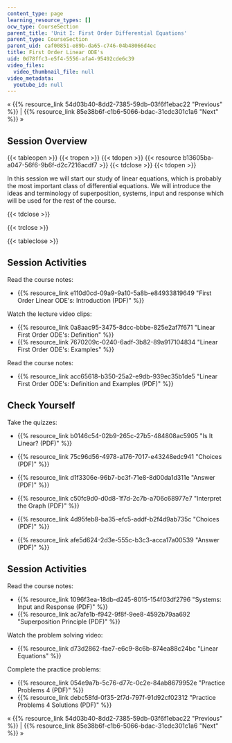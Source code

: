 ```yaml
---
content_type: page
learning_resource_types: []
ocw_type: CourseSection
parent_title: 'Unit I: First Order Differential Equations'
parent_type: CourseSection
parent_uid: caf00851-e89b-da65-c746-04b48066d4ec
title: First Order Linear ODE's
uid: 0d78ffc3-e5f4-5556-afa4-95492cde6c39
video_files:
  video_thumbnail_file: null
video_metadata:
  youtube_id: null
---
```


« {{% resource_link 54d03b40-8dd2-7385-59db-03f6f1ebac22 "Previous" %}} | {{% resource_link 85e38b6f-c1b6-5066-bdac-31cdc301c1a6 "Next" %}} »

Session Overview
----------------

{{< tableopen >}}
{{< tropen >}}
{{< tdopen >}}
{{< resource b13605ba-a047-56f6-9b6f-d2c7216acdf7 >}}
{{< tdclose >}}
{{< tdopen >}}


In this session we will start our study of linear equations, which is probably the most important class of differential equations. We will introduce the ideas and terminology of superposition, systems, input and response which will be used for the rest of the course.


{{< tdclose >}}

{{< trclose >}}

{{< tableclose >}}

Session Activities
------------------

Read the course notes:

*   {{% resource_link e110d0cd-09a9-9a10-5a8b-e84933819649 "First Order Linear ODE's: Introduction (PDF)" %}}

Watch the lecture video clips:

*   {{% resource_link 0a8aac95-3475-8dcc-bbbe-825e2af7f671 "Linear First Order ODE's: Definition" %}}
*   {{% resource_link 7670209c-0240-6adf-3b82-89a917104834 "Linear First Order ODE's: Examples" %}}

Read the course notes:

*   {{% resource_link acc65618-b350-25a2-e9db-939ec35b1de5 "Linear First Order ODE's: Definition and Examples (PDF)" %}}

Check Yourself
--------------

Take the quizzes:

*   {{% resource_link b0146c54-02b9-265c-27b5-484808ac5905 "Is It Linear? (PDF)" %}}
*   {{% resource_link 75c96d56-4978-a176-7017-e43248edc941 "Choices (PDF)" %}}
*   {{% resource_link d1f3306e-96b7-bc3f-71e8-8d00da1d311e "Answer (PDF)" %}}
  
*   {{% resource_link c50fc9d0-d0d8-1f7d-2c7b-a706c68977e7 "Interpret the Graph (PDF)" %}}
*   {{% resource_link 4d95feb8-ba35-efc5-addf-b2f4d9ab735c "Choices (PDF)" %}}
*   {{% resource_link afe5d624-2d3e-555c-b3c3-acca17a00539 "Answer (PDF)" %}}

Session Activities
------------------

Read the course notes:

*   {{% resource_link 1096f3ea-18db-d245-8015-154f03df2796 "Systems: Input and Response (PDF)" %}}
*   {{% resource_link ac7afe1b-f942-9f8f-9ee8-4592b79aa692 "Superposition Principle (PDF)" %}}

Watch the problem solving video:

*   {{% resource_link d73d2862-fae7-e6c9-8c6b-874ea88c24bc "Linear Equations" %}}

Complete the practice problems:

*   {{% resource_link 054e9a7b-5c76-d77c-0c2e-84ab8679952e "Practice Problems 4 (PDF)" %}}
*   {{% resource_link debc58fd-0f35-2f7d-797f-91d92cf02312 "Practice Problems 4 Solutions (PDF)" %}}

« {{% resource_link 54d03b40-8dd2-7385-59db-03f6f1ebac22 "Previous" %}} | {{% resource_link 85e38b6f-c1b6-5066-bdac-31cdc301c1a6 "Next" %}} »